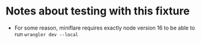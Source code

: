 # Notes about testing with this fixture

- For some reason, miniflare requires exactly node version 16 to be able to run `wrangler dev --local`
